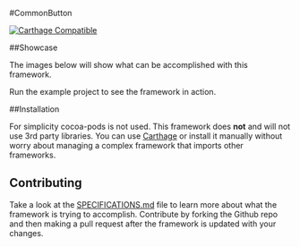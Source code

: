#CommonButton


[![Carthage Compatible](https://img.shields.io/badge/Carthage-compatible-4BC51D.svg?style=flat)](https://github.com/Carthage/Carthage)


##Showcase

The images below will show what can be accomplished with this framework.

Run the example project to see the framework in action.

##Installation

For simplicity cocoa-pods is not used. This framework does **not** and will not use 3rd party libraries. You can use [Carthage](https://github.com/Carthage/Carthage#installing-carthage) or install it manually without worry about managing a complex framework that imports other frameworks.

## Contributing

Take a look at the [SPECIFICATIONS.md]() file to learn more about what the framework is trying to accomplish. 
Contribute by forking the Github repo and then making a pull request after the framework is updated with your changes.
